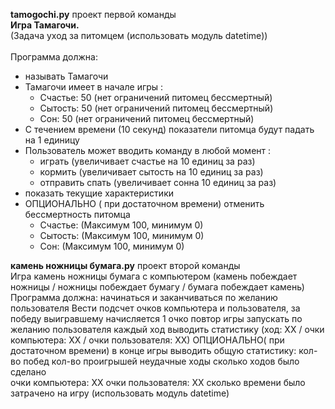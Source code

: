 <strong>tamogochi.py</strong> проект первой команды <br>
<strong>Игра Тамагочи.</strong> <br>
(Задача уход за питомцем (использовать модуль datetime))<br><br>
Программа должна:<br>
* называть Тамагочи<br>
* Тамагочи имеет в начале игры : <br>
   * Счастье: 50 (нет ограничений питомец бессмертный)<br>
   * Сытость: 50  (нет ограничений питомец бессмертный)<br>
   * Сон: 50  (нет ограничений питомец бессмертный)<br>
* С течением времени (10 секунд) показатели питомца будут падать на 1 единицу<br>
* Пользователь может вводить команду в любой момент : <br>
   * играть (увеличивает счастье на 10 единиц за раз)<br>
   * кормить (увеличивает сытость на 10 единиц за раз)<br>
   * отправить спать (увеличивает сонна 10 единиц за раз)<br>
* показать текущие характеристики <br>
* ОПЦИОНАЛЬНО ( при достаточном времени)  отменить бессмертность питомца<br>
   * Счастье: (Максимум 100, минимум 0)<br>
   * Сытость: (Максимум 100, минимум 0)<br>
   * Сон: (Максимум 100, минимум 0)<br>

<strong>камень ножницы бумага.py</strong> проект второй команды <br>
Игра камень ножницы бумага с компьютером
(камень побеждает ножницы / ножницы побеждает бумагу / бумага побеждает камень)
Программа должна:
начинаться и заканчиваться по желанию пользователя
Вести подсчет очков компьютера и пользователя, за победу выигравшему начисляется 1 очко
повтор игры запускать по желанию пользователя
каждый ход выводить статистику (ход: ХХ / очки компьютера: ХХ / очки пользователя: ХХ)
ОПЦИОНАЛЬНО( при достаточном времени)  в конце игры выводить общую статистику:
кол-во побед
кол-во проигрышей
неудачные ходы
сколько ходов было сделано  
очки компьютера: ХХ
очки пользователя: ХХ
сколько времени было затрачено на игру (использовать модуль datetime)

